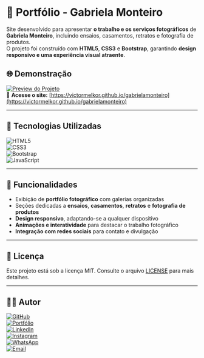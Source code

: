 # 📸 Portfólio - Gabriela Monteiro  

Site desenvolvido para apresentar **o trabalho e os serviços fotográficos** de **Gabriela Monteiro**, incluindo ensaios, casamentos, retratos e fotografia de produtos.  
O projeto foi construído com **HTML5**, **CSS3** e **Bootstrap**, garantindo **design responsivo e uma experiência visual atraente**.

## 🌐 Demonstração  

[![Preview do Projeto](./assets/img/screenshot.png)](https://victormelkor.github.io/gabrielamonteiro)  
🔗 **Acesse o site:** [https://victormelkor.github.io/gabrielamonteiro](https://victormelkor.github.io/gabrielamonteiro)  

---

## 🚀 Tecnologias Utilizadas  

![HTML5](https://img.shields.io/badge/HTML5-E34F26?style=for-the-badge&logo=html5&logoColor=white)  
![CSS3](https://img.shields.io/badge/CSS3-1572B6?style=for-the-badge&logo=css3&logoColor=white)  
![Bootstrap](https://img.shields.io/badge/Bootstrap-7952B3?style=for-the-badge&logo=bootstrap&logoColor=white)  
![JavaScript](https://img.shields.io/badge/JavaScript-F7DF1E?style=for-the-badge&logo=javascript&logoColor=black)  


---

## 🎯 Funcionalidades  

- Exibição de **portfólio fotográfico** com galerias organizadas  
- Seções dedicadas a **ensaios**, **casamentos**, **retratos** e **fotografia de produtos**  
- **Design responsivo**, adaptando-se a qualquer dispositivo  
- **Animações e interatividade** para destacar o trabalho fotográfico  
- **Integração com redes sociais** para contato e divulgação  

---

## 📄 Licença  

Este projeto está sob a licença MIT. Consulte o arquivo [LICENSE](./LICENSE) para mais detalhes.  

---

## 🧑‍💻 Autor  

[![GitHub](https://img.shields.io/badge/GitHub-VictorMelkor-181717?style=flat&logo=github)](https://github.com/VictorMelkor)  
[![Portfólio](https://img.shields.io/badge/Portfólio-Online-blueviolet?style=flat&logo=google-chrome)](https://victormelkor.github.io)  
[![LinkedIn](https://img.shields.io/badge/LinkedIn-victormelkor-0077B5?style=flat&logo=linkedin)](https://www.linkedin.com/in/victormelkor)  
[![Instagram](https://img.shields.io/badge/Instagram-victormelkor-E4405F?style=flat&logo=instagram&logoColor=white)](https://www.instagram.com/victormelkor)  
[![WhatsApp](https://img.shields.io/badge/WhatsApp-Chat-25D366?style=flat&logo=whatsapp&logoColor=white)](https://wa.me/5585988209392)  
[![Email](https://img.shields.io/badge/Email-victormelkor%40outlook.com-D14836?style=flat&logo=gmail&logoColor=white)](mailto:victormelkor@outlook.com)
